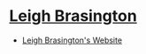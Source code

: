 # [Leigh Brasington](https://sukhavaho.github.io/people/people)

- [Leigh Brasington's Website](https://www.leighb.com/)

